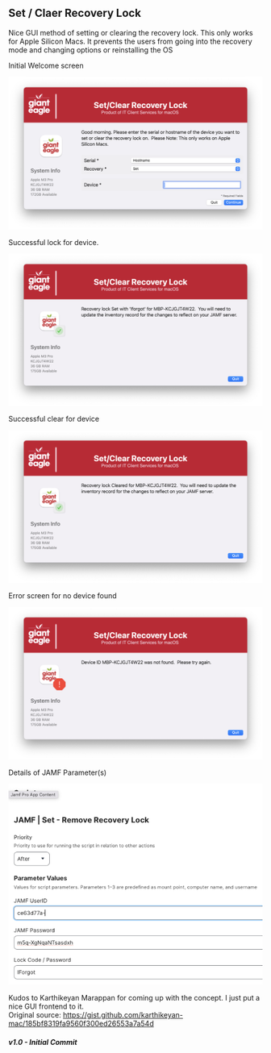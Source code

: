 ## Set / Claer Recovery Lock

Nice GUI method of setting or clearing the recovery lock.  This only works for Apple Silicon Macs.  It prevents the users from going into the recovery mode and changing options or reinstalling the OS

Initial Welcome screen

![](/RecoveryLock/Welcome.png)

Successful lock for device.

![](/RecoveryLock/Complete_Set.png)

Successful clear for device

![](/RecoveryLock/Complete_Clear.png)

Error screen for no device found

![](/RecoveryLock/Failure.png)

Details of JAMF Parameter(s)

![](/RecoveryLock/JAMF_Parameters.png)


Kudos to Karthikeyan Marappan for coming up with the concept.  I just put a nice GUI frontend to it.  
Original source: https://gist.github.com/karthikeyan-mac/185bf8319fa9560f300ed26553a7a54d

##### _v1.0 - Initial Commit_

